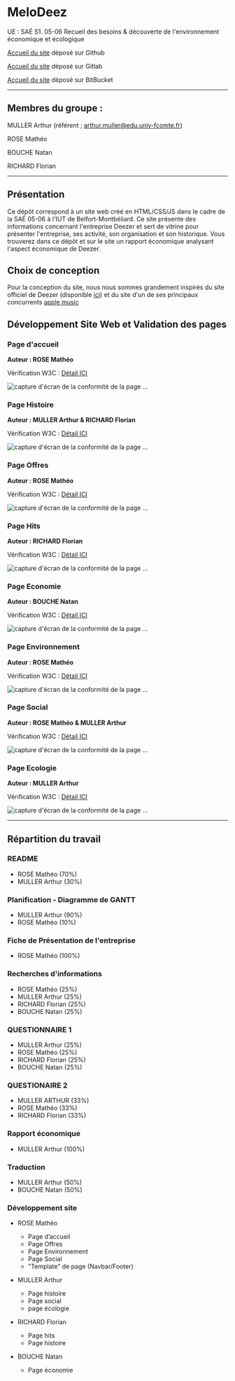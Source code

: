 # MeloDeez

UE : SAÉ S1. 05-06 Recueil des besoins & découverte de l'environnement économique et écologique

[Accueil du site](https://amu2ler.github.io/MeloDeez/) déposé sur Github

[Accueil du site](https://melodeez-group-sae-1-5419f3e057d100f3ffa18d23fd72b3227f00c4cf54.gitlab.io) déposé sur Gitlab

[Accueil du site](https://amu2ler.github.io/MeloDeez/) déposé sur BitBucket

 - - - - - - - - - - - - - - 
## Membres du groupe : 

MULLER Arthur (référent ; arthur.muller@edu.univ-fcomte.fr)

ROSE Mathéo

BOUCHE Natan

RICHARD Florian

 - - - - - - - - - - - - - - 

## Présentation 

Ce dépôt correspond à un site web créé en HTML/CSS/JS dans le cadre de la SAÉ 05-06 à l'IUT de Belfort-Montbéliard. Ce site présente des informations concernant l'entreprise Deezer et sert de vitrine pour présenter l'entreprise, ses activité, son organisation et son historique. Vous trouverez dans ce dépôt et sur le site un rapport économique analysant l'aspect économique de Deezer. 

## Choix de conception  

Pour la conception du site, nous nous sommes grandement inspirés du site officiel de Deezer (disponible [ici](https://www.deezer.com/fr/)) et du site d'un de ses principaux concurrents [apple music](https://www.apple.com/fr/apple-music/)

## Développement Site Web et Validation des pages

### Page d'accueil

**Auteur : ROSE Mathéo**  

Vérification W3C : [Détail ICI](https://validator.w3.org/nu/?doc=https%3A%2F%2Famu2ler.github.io%2FMeloDeez%2F)

![capture d'écran de la conformité de la page ...](w3c/index.png)

### Page Histoire

**Auteur : MULLER Arthur & RICHARD Florian**

Vérification W3C : [Détail ICI](https://validator.w3.org/nu/?doc=https%3A%2F%2Famu2ler.github.io%2FMeloDeez%2Fpages%2Fhistoire.html)

![capture d'écran de la conformité de la page ...](w3c/histoire-verif.png)

### Page Offres

**Auteur : ROSE Mathéo**

Vérification W3C : [Détail ICI](https://validator.w3.org/nu/?doc=https%3A%2F%2Famu2ler.github.io%2FMeloDeez%2Fpages%2Foffres.html)

![capture d'écran de la conformité de la page ...](w3c/offres-verif.png)

### Page Hits

**Auteur : RICHARD Florian**

Vérification W3C : [Détail ICI](https://validator.w3.org/nu/?doc=https%3A%2F%2Famu2ler.github.io%2FMeloDeez%2Fpages%2Fhits.html)

![capture d'écran de la conformité de la page ...](w3c/hits-verif.png)

### Page Economie

**Auteur : BOUCHE Natan**

Vérification W3C : [Détail ICI](https://validator.w3.org/nu/?doc=https%3A%2F%2Famu2ler.github.io%2FMeloDeez%2Fpages%2Feconomie.html)

![capture d'écran de la conformité de la page ...](w3c/economie-verif.png)

### Page Environnement

**Auteur : ROSE Mathéo**

Vérification W3C : [Détail ICI](https://validator.w3.org/nu/?doc=https%3A%2F%2Famu2ler.github.io%2FMeloDeez%2Fpages%2Fenvironnement.html)

![capture d'écran de la conformité de la page ...](w3c/environnement-verif.png)

### Page Social

**Auteur : ROSE Mathéo & MULLER Arthur**

Vérification W3C : [Détail ICI](https://validator.w3.org/nu/?doc=https%3A%2F%2Famu2ler.github.io%2FMeloDeez%2Fpages%2Fsocial.html)

![capture d'écran de la conformité de la page ...](w3c/social-verif.png)

### Page Ecologie

**Auteur : MULLER Arthur**

Vérification W3C : [Détail ICI](https://validator.w3.org/nu/?doc=https%3A%2F%2Famu2ler.github.io%2FMeloDeez%2Fpages%2Fecologie.html)

![capture d'écran de la conformité de la page ...](w3c/ecologie-verif.png)

 - - - - - - - - - - - - - - 

## Répartition du travail

### README

- ROSE Mathéo (70%)
- MULLER Arthur (30%)

### Planification - Diagramme de GANTT

- MULLER Arthur (90%)
- ROSE Mathéo (10%)

### Fiche de Présentation de l'entreprise
- ROSE Mathéo (100%)

### Recherches d'informations

- ROSE Mathéo (25%)
- MULLER Arthur (25%)
- RICHARD Florian (25%)
- BOUCHE Natan (25%)

### QUESTIONNAIRE 1
- MULLER Arthur (25%)
- ROSE Mathéo (25%)
- RICHARD Florian (25%)
- BOUCHE Natan (25%)

### QUESTIONAIRE 2
- MULLER ARTHUR (33%)
- ROSE Mathéo (33%)
- RICHARD Florian (33%)

### Rapport économique
- MULLER Arthur (100%)

### Traduction
- MULLER Arthur (50%)
- BOUCHE Natan (50%)

### Développement site
- ROSE Mathéo
  - Page d’accueil
  - Page Offres
  - Page Environnement
  - Page Social
  - "Template" de page (Navbar/Footer)
  

- MULLER Arthur
  - Page histoire
  - Page social
  - page écologie

- RICHARD Florian
  - Page hits
  - Page histoire

- BOUCHE Natan
  - Page économie
